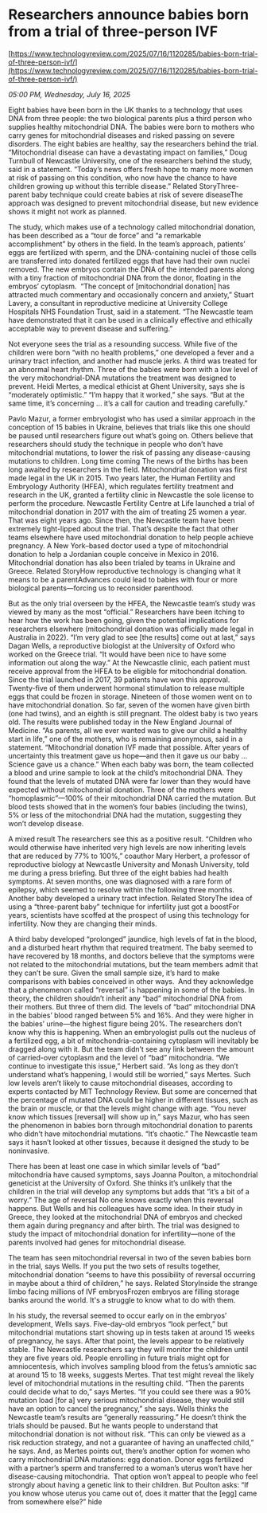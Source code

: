 # Researchers announce babies born from a trial of three-person IVF

[https://www.technologyreview.com/2025/07/16/1120285/babies-born-trial-of-three-person-ivf/](https://www.technologyreview.com/2025/07/16/1120285/babies-born-trial-of-three-person-ivf/)

*05:00 PM, Wednesday, July 16, 2025*

Eight babies have been born in the UK thanks to a technology that uses DNA from three people: the two biological parents plus a third person who supplies healthy mitochondrial DNA. The babies were born to mothers who carry genes for mitochondrial diseases and risked passing on severe disorders. The eight babies are healthy, say the researchers behind the trial. “Mitochondrial disease can have a devastating impact on families,” Doug Turnbull of Newcastle University, one of the researchers behind the study, said in a statement. “Today’s news offers fresh hope to many more women at risk of passing on this condition, who now have the chance to have children growing up without this terrible disease.” Related StoryThree-parent baby technique could create babies at risk of severe diseaseThe approach was designed to prevent mitochondrial disease, but new evidence shows it might not work as planned.

The study, which makes use of a technology called mitochondrial donation, has been described as a “tour de force” and “a remarkable accomplishment” by others in the field. In the team’s approach, patients’ eggs are fertilized with sperm, and the DNA-containing nuclei of those cells are transferred into donated fertilized eggs that have had their own nuclei removed. The new embryos contain the DNA of the intended parents along with a tiny fraction of mitochondrial DNA from the donor, floating in the embryos’ cytoplasm.  “The concept of [mitochondrial donation] has attracted much commentary and occasionally concern and anxiety,” Stuart Lavery, a consultant in reproductive medicine at University College Hospitals NHS Foundation Trust, said in a statement. “The Newcastle team have demonstrated that it can be used in a clinically effective and ethically acceptable way to prevent disease and suffering.”

Not everyone sees the trial as a resounding success. While five of the children were born “with no health problems,” one developed a fever and a urinary tract infection, and another had muscle jerks. A third was treated for an abnormal heart rhythm. Three of the babies were born with a low level of the very mitochondrial-DNA mutations the treatment was designed to prevent. Heidi Mertes, a medical ethicist at Ghent University, says she is “moderately optimistic.” “I’m happy that it worked,” she says. “But at the same time, it’s concerning … it’s a call for caution and treading carefully.”

Pavlo Mazur, a former embryologist who has used a similar approach in the conception of 15 babies in Ukraine, believes that trials like this one should be paused until researchers figure out what’s going on. Others believe that researchers should study the technique in people who don’t have mitochondrial mutations, to lower the risk of passing any disease-causing mutations to children. Long time coming The news of the births has been long awaited by researchers in the field. Mitochondrial donation was first made legal in the UK in 2015. Two years later, the Human Fertility and Embryology Authority (HFEA), which regulates fertility treatment and research in the UK, granted a fertility clinic in Newcastle the sole license to perform the procedure. Newcastle Fertility Centre at Life launched a trial of mitochondrial donation in 2017 with the aim of treating 25 women a year. That was eight years ago. Since then, the Newcastle team have been extremely tight-lipped about the trial. That’s despite the fact that other teams elsewhere have used mitochondrial donation to help people achieve pregnancy. A New York–based doctor used a type of mitochondrial donation to help a Jordanian couple conceive in Mexico in 2016. Mitochondrial donation has also been trialed by teams in Ukraine and Greece. Related StoryHow reproductive technology is changing what it means to be a parentAdvances could lead to babies with four or more biological parents—forcing us to reconsider parenthood.

But as the only trial overseen by the HFEA, the Newcastle team’s study was viewed by many as the most “official.” Researchers have been itching to hear how the work has been going, given the potential implications for researchers elsewhere (mitochondrial donation was officially made legal in Australia in 2022). “I’m very glad to see [the results] come out at last,” says Dagan Wells, a reproductive biologist at the University of Oxford who worked on the Greece trial. “It would have been nice to have some information out along the way.”  At the Newcastle clinic, each patient must receive approval from the HFEA to be eligible for mitochondrial donation. Since the trial launched in 2017, 39 patients have won this approval. Twenty-five of them underwent hormonal stimulation to release multiple eggs that could be frozen in storage. Nineteen of those women went on to have mitochondrial donation. So far, seven of the women have given birth (one had twins), and an eighth is still pregnant. The oldest baby is two years old. The results were published today in the New England Journal of Medicine. “As parents, all we ever wanted was to give our child a healthy start in life,” one of the mothers, who is remaining anonymous, said in a statement. “Mitochondrial donation IVF made that possible. After years of uncertainty this treatment gave us hope—and then it gave us our baby … Science gave us a chance.” When each baby was born, the team collected a blood and urine sample to look at the child’s mitochondrial DNA. They found that the levels of mutated DNA were far lower than they would have expected without mitochondrial donation. Three of the mothers were “homoplasmic”—100% of their mitochondrial DNA carried the mutation. But blood tests showed that in the women’s four babies (including the twins), 5% or less of the mitochondrial DNA had the mutation, suggesting they won’t develop disease.

A mixed result The researchers see this as a positive result. “Children who would otherwise have inherited very high levels are now inheriting levels that are reduced by 77% to 100%,” coauthor Mary Herbert, a professor of reproductive biology at Newcastle University and Monash University, told me during a press briefing. But three of the eight babies had health symptoms. At seven months, one was diagnosed with a rare form of epilepsy, which seemed to resolve within the following three months. Another baby developed a urinary tract infection. Related StoryThe idea of using a “three-parent baby” technique for infertility just got a boostFor years, scientists have scoffed at the prospect of using this technology for infertility. Now they are changing their minds.

A third baby developed “prolonged” jaundice, high levels of fat in the blood, and a disturbed heart rhythm that required treatment. The baby seemed to have recovered by 18 months, and doctors believe that the symptoms were not related to the mitochondrial mutations, but the team members admit that they can’t be sure. Given the small sample size, it’s hard to make comparisons with babies conceived in other ways.  And they acknowledge that a phenomenon called “reversal” is happening in some of the babies. In theory, the children shouldn’t inherit any “bad” mitochondrial DNA from their mothers. But three of them did. The levels of “bad” mitochondrial DNA in the babies’ blood ranged between 5% and 16%. And they were higher in the babies’ urine—the highest figure being 20%.  The researchers don’t know why this is happening. When an embryologist pulls out the nucleus of a fertilized egg, a bit of mitochondria-containing cytoplasm will inevitably be dragged along with it. But the team didn’t see any link between the amount of carried-over cytoplasm and the level of “bad” mitochondria. “We continue to investigate this issue,” Herbert said. “As long as they don’t understand what’s happening, I would still be worried,” says Mertes. Such low levels aren’t likely to cause mitochondrial diseases, according to experts contacted by MIT Technology Review. But some are concerned that the percentage of mutated DNA could be higher in different tissues, such as the brain or muscle, or that the levels might change with age. “You never know which tissues [reversal] will show up in,” says Mazur, who has seen the phenomenon in babies born through mitochondrial donation to parents who didn’t have mitochondrial mutations. “It’s chaotic.” The Newcastle team says it hasn’t looked at other tissues, because it designed the study to be noninvasive.

There has been at least one case in which similar levels of “bad” mitochondria have caused symptoms, says Joanna Poulton, a mitochondrial geneticist at the University of Oxford. She thinks it’s unlikely that the children in the trial will develop any symptoms but adds that “it’s a bit of a worry.” The age of reversal No one knows exactly when this reversal happens. But Wells and his colleagues have some idea. In their study in Greece, they looked at the mitochondrial DNA of embryos and checked them again during pregnancy and after birth. The trial was designed to study the impact of mitochondrial donation for infertility—none of the parents involved had genes for mitochondrial disease.

The team has seen mitochondrial reversal in two of the seven babies born in the trial, says Wells. If you put the two sets of results together, mitochondrial donation “seems to have this possibility of reversal occurring in maybe about a third of children,” he says. Related StoryInside the strange limbo facing millions of IVF embryosFrozen embryos are filling storage banks around the world. It's a struggle to know what to do with them.

In his study, the reversal seemed to occur early on in the embryos’ development, Wells says. Five-day-old embryos “look perfect,” but mitochondrial mutations start showing up in tests taken at around 15 weeks of pregnancy, he says. After that point, the levels appear to be relatively stable. The Newcastle researchers say they will monitor the children until they are five years old. People enrolling in future trials might opt for amniocentesis, which involves sampling blood from the fetus’s amniotic sac at around 15 to 18 weeks, suggests Mertes. That test might reveal the likely level of mitochondrial mutations in the resulting child. “Then the parents could decide what to do,” says Mertes. “If you could see there was a 90% mutation load [for a] very serious mitochondrial disease, they would still have an option to cancel the pregnancy,” she says. Wells thinks the Newcastle team’s results are “generally reassuring.” He doesn’t think the trials should be paused. But he wants people to understand that mitochondrial donation is not without risk. “This can only be viewed as a risk reduction strategy, and not a guarantee of having an unaffected child,” he says. And, as Mertes points out, there’s another option for women who carry mitochondrial DNA mutations: egg donation. Donor eggs fertilized with a partner’s sperm and transferred to a woman’s uterus won’t have her disease-causing mitochondria.  That option won’t appeal to people who feel strongly about having a genetic link to their children. But Poulton asks: “If you know whose uterus you came out of, does it matter that the [egg] came from somewhere else?” hide

